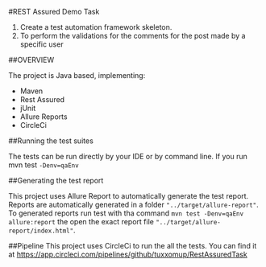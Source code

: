 #REST Assured Demo Task

1. Create a test automation framework skeleton.
2. To perform the validations for the comments for the post made by a
   specific user

##OVERVIEW

The project is Java based, implementing:
- Maven
- Rest Assured
- jUnit
- Allure Reports
- CircleCi 

##Running the test suites

The tests can be run directly by your IDE or by command line. If you run mvn test `-Denv=qaEnv`

##Generating the test report

This project uses Allure Report to automatically generate the test report.
Reports are automatically generated in a folder `"../target/allure-report"`.
To generated reports run test with tha command `mvn test -Denv=qaEnv allure:report` the open the exact report file
`"../target/allure-report/index.html"`.

##Pipeline
This project uses CircleCi to run the all the tests. You can find it at https://app.circleci.com/pipelines/github/tuxxomup/RestAssuredTask




